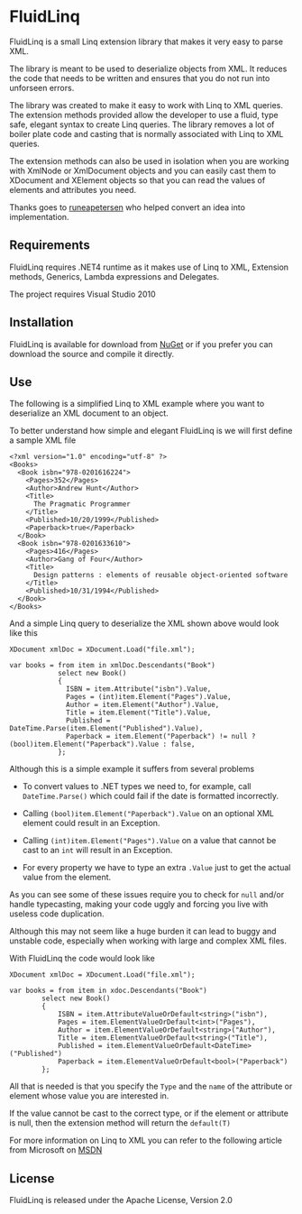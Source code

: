# FluidLinq

FluidLinq is a small Linq extension library that makes it very easy to parse XML.

The library is meant to be used to deserialize objects from XML. It reduces the code that needs to be written and ensures that you do not run into unforseen errors.

The library was created to make it easy to work with Linq to XML queries. The extension methods provided allow the developer to use a fluid, type safe, elegant syntax to create Linq queries. The library removes a lot of boiler plate code and casting that is normally associated with Linq to XML queries.

The extension methods can also be used in isolation when you are working with XmlNode or XmlDocument objects and you can easily cast them to XDocument and XElement objects so that you can read the values of elements and attributes you need.


Thanks goes to [runeapetersen](https://github.com/runeapetersen) who helped convert an idea into implementation.


## Requirements

FluidLinq requires .NET4 runtime as it makes use of Linq to XML, Extension methods, Generics, Lambda expressions and Delegates.

The project requires Visual Studio 2010


## Installation

FluidLinq is available for download from [NuGet](http://nuget.org/packages/FluidLinq) or if you prefer you can download the source and compile it directly.



## Use

The following is a simplified Linq to XML example where you want to deserialize an XML document to an object.

To better understand how simple and elegant FluidLinq is we will first define a sample XML file

    <?xml version="1.0" encoding="utf-8" ?>
    <Books>
      <Book isbn="978-0201616224">
        <Pages>352</Pages>
        <Author>Andrew Hunt</Author>
        <Title>
          The Pragmatic Programmer
        </Title>
        <Published>10/20/1999</Published>
        <Paperback>true</Paperback>
      </Book>
      <Book isbn="978-0201633610">
        <Pages>416</Pages>
        <Author>Gang of Four</Author>
        <Title>
          Design patterns : elements of reusable object-oriented software
        </Title>
        <Published>10/31/1994</Published>
      </Book>
    </Books>


And a simple Linq query to deserialize the XML shown above would look like this


    XDocument xmlDoc = XDocument.Load("file.xml");

    var books = from item in xmlDoc.Descendants("Book")
                select new Book()
                {
                  ISBN = item.Attribute("isbn").Value,
                  Pages = (int)item.Element("Pages").Value,
                  Author = item.Element("Author").Value,
                  Title = item.Element("Title").Value,
                  Published = DateTime.Parse(item.Element("Published").Value),
                  Paperback = item.Element("Paperback") != null ? (bool)item.Element("Paperback").Value : false,
                };


Although this is a simple example it suffers from several problems


- To convert values to .NET types we need to, for example, call `DateTime.Parse()` which could fail if the date is formatted incorrectly.

- Calling `(bool)item.Element("Paperback").Value` on an optional XML element could result in an Exception.

- Calling `(int)item.Element("Pages").Value` on a value that cannot be cast to an `int` will result in an Exception.

- For every property we have to type an extra `.Value` just to get the actual value from the element.



As you can see some of these issues require you to check for `null` and/or handle typecasting, making your code uggly and forcing you live with useless code duplication.

Although this may not seem like a huge burden it can lead to buggy and unstable code, especially when working with large and complex XML files.



With FluidLinq the code would look like


    XDocument xmlDoc = XDocument.Load("file.xml");

    var books = from item in xdoc.Descendants("Book")
            select new Book()
            {
                ISBN = item.AttributeValueOrDefault<string>("isbn"),
                Pages = item.ElementValueOrDefault<int>("Pages"),
                Author = item.ElementValueOrDefault<string>("Author"),
                Title = item.ElementValueOrDefault<string>("Title"),
                Published = item.ElementValueOrDefault<DateTime>("Published")
                Paperback = item.ElementValueOrDefault<bool>("Paperback")
            };


All that is needed is that you specify the `Type` and the `name` of the attribute or element whose value you are interested in.

If the value cannot be cast to the correct type, or if the element or attribute is null, then the extension method will return the `default(T)`



For more information on Linq to XML you can refer to the following article from Microsoft on [MSDN](http://msdn.microsoft.com/en-us/library/bb387061.aspx)

## License

FluidLinq is released under the Apache License, Version 2.0